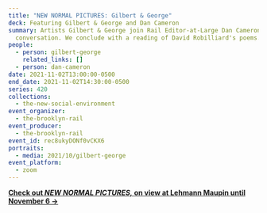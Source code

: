 ```yaml
---
title: "NEW NORMAL PICTURES: Gilbert & George"
deck: Featuring Gilbert & George and Dan Cameron
summary: Artists Gilbert & George join Rail Editor-at-Large Dan Cameron for a
  conversation. We conclude with a reading of David Robilliard's poems.
people:
  - person: gilbert-george
    related_links: []
  - person: dan-cameron
date: 2021-11-02T13:00:00-0500
end_date: 2021-11-02T14:30:00-0500
series: 420
collections:
  - the-new-social-environment
event_organizer:
  - the-brooklyn-rail
event_producer:
  - the-brooklyn-rail
event_id: rec8ukyDONf0vCKX6
portraits:
  - media: 2021/10/gilbert-george
event_platform:
  - zoom
---
```

**[Check out *NEW NORMAL PICTURES,* on view at Lehmann Maupin until November 6 →](https://www.lehmannmaupin.com/exhibitions/gilbert-george9/selected-works)**